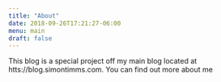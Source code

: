 ```yaml
---
title: "About"
date: 2018-09-26T17:21:27-06:00
menu: main
draft: false
---
```


This blog is a special project off my main blog located at htts://blog.simontimms.com. You can find out more about me 